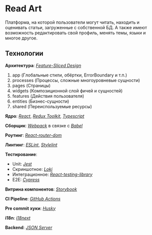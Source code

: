 # Read Art

Платформа, на которой пользователи могут читать, находить и оценивать статьи, загруженные с собственной БД. А также имеют возможность редактировать свой профиль, менять темы, языки и многое другое.

## Технологии

**Архитектура**: [*Feature-Sliced Design*](https://feature-sliced.design/ru/)

1. app (Глобальные стили, обёртки, ErrorBoundary и т.п.)
2. processes (Процессы, cложные многоуровневые сущности)
3. pages (Страницы)
4. widgets (Композиционной слой фичей и сущностей)
5. features (Действия пользователя)
6. entities (Бизнес-сущности)
7. shared (Переиспользуемые ресурсы)

**Ядро**: [*React*](https://react.dev/), [*Redux Toolkit*](https://redux-toolkit.js.org/), [*Typescript*](https://www.typescriptlang.org/)

**Сборщик**: [*Webpack*](https://webpack.js.org/) в связке с [*Babel*](https://babeljs.io/)

**Роутинг**: [*React-router-dom*](https://reactrouter.com/en/main)

**Линтинг**: [*ESLint*](https://eslint.org/), [*Stylelint*](https://stylelint.io/)

**Тестирование**:
- Unit: [*Jest*](https://jestjs.io/)
- Скриншотное: [*Loki*](https://loki.js.org/)
- Интеграционное: [*React-testing-library*](https://testing-library.com/docs/react-testing-library/intro/)
- E2E: [*Cypress*](https://www.cypress.io/)

**Витрина компонентов**: [*Storybook*](https://storybook.js.org)

**CI Pipeline**: [*GitHub Actions*](https://docs.github.com/en/actions)

**Pre commit хуки**: [*Husky*](https://github.com/typicode/husky)

**i18n**: [*i18next*](https://react.i18next.com/)

**Backend**: [*JSON Server*](https://github.com/typicode/json-server)
